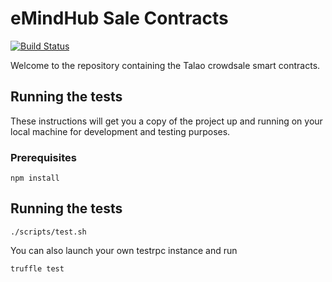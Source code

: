 # eMindHub Sale Contracts

[![Build Status](https://travis-ci.org/Blockchainpartner/emindhub-crowdsale.svg?branch=master)](https://travis-ci.org/Blockchainpartner/emindhub-crowdsale)

Welcome to the repository containing the Talao crowdsale smart contracts.

## Running the tests

These instructions will get you a copy of the project up and running on your local machine for development and testing purposes.
### Prerequisites

```
npm install
```

## Running the tests

```
./scripts/test.sh
```

You can also launch your own testrpc instance and run

```
truffle test
```
